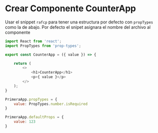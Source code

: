 # Crear Componente CounterApp

Usar el snippet `rafcp` para tener una estructura por defecto con `propTypes` como la de abajo.
Por defecto el snipet asignara el nombre del archivo al componente

```js
import React from 'react';
import PropTypes from 'prop-types';

export const CounterApp = ({ value }) => {

    return (
        <>
            <h1>CounterApp</h1>
            <p>{ value }</p>
        </>
    );
}

PrimeraApp.propTypes = {
    value: PropTypes.number.isRequired
}

PrimeraApp.defaultProps = {
    value: 123
}
```